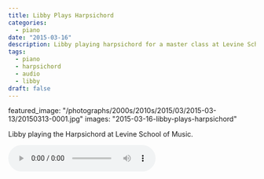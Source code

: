 ```yaml
---
title: Libby Plays Harpsichord
categories:
  - piano
date: "2015-03-16"
description: Libby playing harpsichord for a master class at Levine School of Music.
tags:
  - piano
  - harpsichord
  - audio
  - libby
draft: false
---
```


featured_image: "/photographs/2000s/2010s/2015/03/2015-03-13/20150313-0001.jpg"
images: "2015-03-16-libby-plays-harpsichord"

Libby playing the Harpsichord at Levine School of Music.

<audio controls>
	<source src='https://s3.amazonaws.com/media.eick.com/audio/2015/libby-harpsichord.mp3' type="audio/mpeg" >
</audio>
